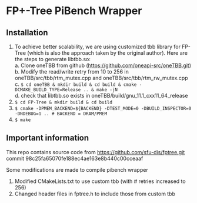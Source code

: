 # FP+-Tree PiBench Wrapper

## Installation
1. To achieve better scalability, we are using customized tbb library for FP-Tree
(which is also the approach taken by the original author). Here are the steps to generate libtbb.so:<br/>
	a. Clone oneTBB from github (https://github.com/oneapi-src/oneTBB.git)<br/>
	b. Modify the read/write retry from 10 to 256 in oneTBB/src/tbb/rtm_mutex.cpp and oneTBB/src/tbb/rtm_rw_mutex.cpp<br/>
	c. `$ cd oneTBB & mkdir build & cd build & cmake -DCMAKE_BUILD_TYPE=Release .. & make -jN`<br/>
	d. check that libtbb.so exists in oneTBB/build/gnu_11.1_cxx11_64_release<br/>
2. `$ cd FP-Tree & mkdir build & cd build`
3. `$ cmake -DPMEM_BACKEND=${BACKEND} -DTEST_MODE=0 -DBUILD_INSPECTOR=0 -DNDEBUG=1 .. # BACKEND = DRAM/PMEM`
4. `$ make`

## Important information
This repo contains source code from https://github.com/sfu-dis/fptree.git
commit 98c25fa65070fe188ec4ae163e8b440c00cceaaf

Some modifications are made to compile pibench wrapper

1. Modified CMakeLists.txt to use custom tbb (with # retries increased to 256)
2. Changed header files in fptree.h to include those from custom tbb
